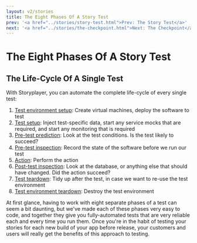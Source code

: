 ```yaml
---
layout: v2/stories
title: The Eight Phases Of A Story Test
prev: '<a href="../stories/story-test.html">Prev: The Story Test</a>'
next: '<a href="../stories/the-checkpoint.html">Next: The Checkpoint</a>'
---
```


# The Eight Phases Of A Story Test

## The Life-Cycle Of A Single Test

With Storyplayer, you can automate the complete life-cycle of every single test:

1. [Test environment setup](test-environment-setup-teardown.html): Create virtual machines, deploy the software to test
1. [Test setup](test-setup-teardown.html): Inject test-specific data, start any service mocks that are required, and start any monitoring that is required
1. [Pre-test prediction](pre-test-prediction.html): Look at the test conditions. Is the test likely to succeed?
1. [Pre-test inspection](pre-test-inspection.html): Record the state of the software before we run our test
1. [Action](action.html): Perform the action
1. [Post-test inspection]([post-test-inspection.html): Look at the database, or anything else that should have changed. Did the action succeed?
1. [Test teardown](test-setup-teardown.html): Tidy up after the test, in case we want to re-use the test environment
1. [Test environment teardown](test-environment-setup-teardown.html): Destroy the test environment

At first glance, having to work with eight separate phases of a test can seem a bit daunting, but we've made each of these phases very easy to code, and together they give you fully-automated tests that are very reliable each and every time you run them. Once you're in the habit of testing your stories for each new build of your app before release, your customers and users will really get the benefits of this approach to testing.